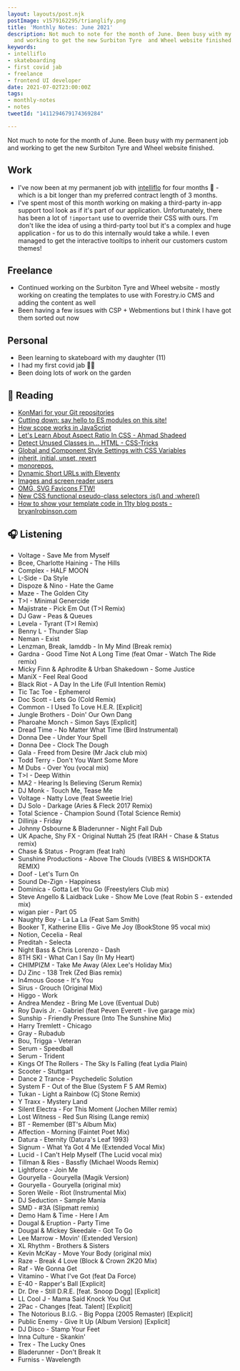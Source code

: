 ```yaml
---
layout: layouts/post.njk
postImage: v1579162295/trianglify.png
title: 'Monthly Notes: June 2021'
description: Not much to note for the month of June. Been busy with my permanent job
  and working to get the new Surbiton Tyre  and Wheel website finished.
keywords:
- intelliflo
- skateboarding
- first covid jab
- freelance
- frontend UI developer
date: 2021-07-02T23:00:00Z
tags:
- monthly-notes
- notes
tweetId: "1411294679174369284"

---
```

Not much to note for the month of June. Been busy with my permanent job and working to get the new Surbiton Tyre  and Wheel website finished.

## Work

* I've now been at my permanent job with [intelliflo](https://www.intelliflo.com/uk) for four months 🎉 - which is a bit longer than my preferred contract length of 3 months.
* I've spent most of this month working on making a third-party in-app support tool look as if it's part of our application. Unfortunately, there has been a lot of `!important` use to override their CSS with ours. I'm don't like the idea of using a third-party tool but it's a complex and huge application - for us to do this internally would take a while. I even managed to get the interactive tooltips to inherit our customers custom themes!

## Freelance

* Continued working on the Surbiton Tyre and Wheel website -  mostly working on creating the templates to use with Forestry.io CMS and adding the content as well
* Been having a few issues with CSP + Webmentions but I think I have got them sorted out now

## Personal

* Been learning to skateboard with my daughter (11)
* I had my first covid jab 💉🎉
* Been doing lots of work on the garden

## 📖 Reading

* [KonMari for your Git repositories](https://tekin.co.uk/2020/01/clean-up-your-git-branches-and-repositories "KonMari for your Git repositories")
* [Cutting down: say hello to ES modules on this site!](https://rusingh.com/cutting-down/ "Cutting down: say hello to ES modules on this site!")
* [How scope works in JavaScript](https://gomakethings.com/how-scope-works-in-javascript/ "How scope works in JavaScript")
* [Let's Learn About Aspect Ratio In CSS - Ahmad Shadeed](https://ishadeed.com/article/css-aspect-ratio/ "Let's Learn About Aspect Ratio In CSS - Ahmad Shadeed")
* [Detect Unused Classes in... HTML - CSS-Tricks](https://css-tricks.com/detect-unused-classes-in-html/ "Detect Unused Classes in... HTML | CSS-Tricks")
* [Global and Component Style Settings with CSS Variables](https://www.sarasoueidan.com/blog/style-settings-with-css-variables/ "Global and Component Style Settings with CSS Variables")
* [inherit, initial, unset, revert](https://css-tricks.com/inherit-initial-unset-revert/ "inherit, initial, unset, revert")
* [monorepos.](https://deliciousreverie.co.uk/posts/monorepos/ "monorepos.")
* [Dynamic Short URLs with Eleventy](https://www.raymondcamden.com/2021/06/22/dynamic-short-urls-with-eleventy "Dynamic Short URLs with Eleventy")
* [Images and screen reader users](https://gomakethings.com/images-and-screen-reader-users/ "Images and screen reader users")
* [OMG, SVG Favicons FTW!](https://austingil.com/svg-favicons/ "OMG, SVG Favicons FTW!")
* [New CSS functional pseudo-class selectors :is() and :where()](https://web.dev/css-is-and-where/ "New CSS functional pseudo-class selectors :is() and :where()")
* [How to show your template code in 11ty blog posts - bryanlrobinson.com](https://bryanlrobinson.com/blog/how-to-show-your-template-code-in-11ty-blog-posts/ "How to show your template code in 11ty blog posts - bryanlrobinson.com")

## 🎧 Listening

* Voltage - Save Me from Myself
* Bcee, Charlotte Haining - The Hills
* Complex - HALF MOON
* L-Side - Da Style
* Dispoze & Nino - Hate the Game
* Maze - The Golden City
* T>I - Minimal Genercide
* Majistrate - Pick Em Out (T>I Remix)
* DJ Gaw - Peas & Queues
* Levela - Tyrant (T>I Remix)
* Benny L - Thunder Slap
* Neman - Exist
* Lenzman, Break, Iamddb - In My Mind (Break remix)
* Gardna - Good Time Not A Long Time (feat Omar - Watch The Ride remix)
* Micky Finn & Aphrodite & Urban Shakedown - Some Justice
* ManiX - Feel Real Good
* Black Riot - A Day In the Life (Full Intention Remix)
* Tic Tac Toe - Ephemerol
* Doc Scott - Lets Go (Cold Remix)
* Common - I Used To Love H.E.R. \[Explicit\]
* Jungle Brothers - Doin' Our Own Dang
* Pharoahe Monch - Simon Says \[Explicit\]
* Dread Time - No Matter What Time (Bird Instrumental)
* Donna Dee - Under Your Spell
* Donna Dee - Clock The Dough
* Gala - Freed from Desire (Mr Jack club mix)
* Todd Terry - Don't You Want Some More
* M Dubs - Over You (vocal mix)
* T>I - Deep Within
* MA2 - Hearing Is Believing (Serum Remix)
* DJ Monk - Touch Me, Tease Me
* Voltage - Natty Love (feat Sweetie Irie)
* DJ Solo - Darkage (Aries & Fleck 2017 Remix)
* Total Science - Champion Sound (Total Science Remix)
* Dillinja - Friday
* Johnny Osbourne & Bladerunner - Night Fall Dub
* UK Apache, Shy FX - Original Nuttah 25 (feat IRAH - Chase & Status remix)
* Chase & Status - Program (feat Irah)
* Sunshine Productions - Above The Clouds (VIBES & WISHDOKTA REMIX)
* Doof - Let's Turn On
* Sound De-Zign - Happiness
* Dominica - Gotta Let You  Go (Freestylers Club mix)
* Steve Angello & Laidback Luke - Show Me Love (feat Robin S - extended mix)
* wigan pier - Part 05
* Naughty Boy - La La La (Feat Sam Smith)
* Booker T, Katherine Ellis - Give Me Joy (BookStone 95 vocal mix)
* Notion, Cecelia - Real
* Preditah - Selecta
* Night Bass & Chris Lorenzo - Dash
* 8TH SKI - What Can I Say (In My Heart)
* CHIMPIZM - Take Me Away (Alex Lee's Holiday Mix)
* DJ Zinc - 138 Trek (Zed Bias remix)
* In4mous Goose - It's You
* Sirus - Grouch (Original Mix)
* Higgo - Work
* Andrea Mendez - Bring Me Love (Eventual Dub)
* Roy Davis Jr. - Gabriel (feat Peven Everett - live garage mix)
* Sunship - Friendly Pressure (Into The Sunshine Mix)
* Harry Tremlett - Chicago
* Gray - Rubadub
* Bou, Trigga - Veteran
* Serum - Speedball
* Serum - Trident
* Kings Of The Rollers - The Sky Is Falling (feat Lydia Plain)
* Scooter - Stuttgart
* Dance 2 Trance - Psychedelic Solution
* System F - Out of the Blue (System F 5 AM Remix)
* Tukan - Light a Rainbow (Cj Stone Remix)
* Y Traxx - Mystery Land
* Silent Electra - For This Moment (Jochen Miller remix)
* Lost Witness - Red Sun Rising (Lange remix)
* BT - Remember (BT's Album Mix)
* Affection - Morning (Faintet Poet Mix)
* Datura - Eternity (Datura's Leaf 1993)
* Signum - What Ya Got 4 Me (Extended Vocal Mix)
* Lucid - I Can't Help Myself (The Lucid vocal mix)
* Tillman & Ries - Bassfly (Michael Woods Remix)
* Lightforce - Join Me
* Gouryella - Gouryella (Magik Version)
* Gouryella - Gouryella (original mix)
* Soren Weile - Riot (Instrumental Mix)
* DJ Seduction - Sample Mania
* SMD - #3A (Slipmatt remix)
* Demo Ham & Time - Here I Am
* Dougal & Eruption - Party Time
* Dougal & Mickey Skeedale - Got To Go
* Lee Marrow - Movin' (Extended Version)
* XL Rhythm - Brothers & Sisters
* Kevin McKay - Move Your Body (original mix)
* Raze - Break 4 Love (Block & Crown 2K20 Mix)
* Raf - We Gonna Get
* Vitamino - What I've Got (feat Da Force)
* E-40 - Rapper's Ball \[Explicit\]
* Dr. Dre - Still D.R.E. \[feat. Snoop Dogg\] \[Explicit\]
* LL Cool J - Mama Said Knock You Out
* 2Pac - Changes \[feat. Talent\] \[Explicit\]
* The Notorious B.I.G. - Big Poppa (2005 Remaster) \[Explicit\]
* Public Enemy - Give It Up (Album Version) \[Explicit\]
* DJ Disco - Stamp Your Feet
* Inna Culture - Skankin'
* Trex - The Lucky Ones
* Bladerunner - Don't Break It
* Furniss - Wavelength
